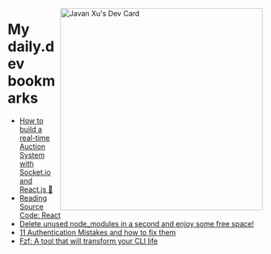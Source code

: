 
<a href="https://app.daily.dev/JavanXU"><img align="right" src="https://api.daily.dev/devcards/e45a150971844cd6959a94bb94e861ea.png?r=quw" width="400" alt="Javan Xu's Dev Card"/></a>

# My daily.dev bookmarks
<!-- daily.dev BOOKMARKS:START -->
- [How to build a real-time Auction System with Socket.io and React.js 🤯](https://app.daily.dev/posts/1UFRBLP_q?utm_source=rss&utm_medium=bookmarks&utm_campaign=6ueXw3FRNQzpNtewCDbI6)
- [Reading Source Code: React](https://app.daily.dev/posts/a26g82QSn?utm_source=rss&utm_medium=bookmarks&utm_campaign=6ueXw3FRNQzpNtewCDbI6)
- [Delete unused node_modules in a second and enjoy some free space!](https://app.daily.dev/posts/nVLCwoVKm?utm_source=rss&utm_medium=bookmarks&utm_campaign=6ueXw3FRNQzpNtewCDbI6)
- [11 Authentication Mistakes and how to fix them](https://app.daily.dev/posts/KiL1C-Fx5?utm_source=rss&utm_medium=bookmarks&utm_campaign=6ueXw3FRNQzpNtewCDbI6)
- [Fzf: A tool that will transform your CLI life](https://app.daily.dev/posts/rS9wfcIli?utm_source=rss&utm_medium=bookmarks&utm_campaign=6ueXw3FRNQzpNtewCDbI6)
<!-- daily.dev BOOKMARKS:END -->

